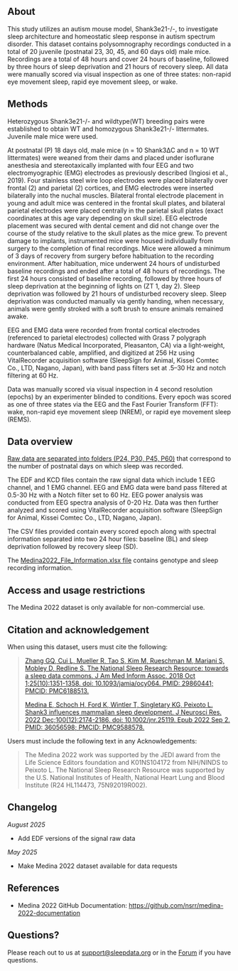 ## About

This study utilizes an autism mouse model, Shank3e21-/-, to investigate sleep architecture and homeostatic sleep response in autism spectrum disorder. This dataset contains polysomnography recordings conducted in a total of 20 juvenile (postnatal 23, 30, 45, and 60 days old) male mice. Recordings are a total of 48 hours and cover 24 hours of baseline, followed by three hours of sleep deprivation and 21 hours of recovery sleep. All data were manually scored via visual inspection as one of three states: non-rapid eye movement sleep, rapid eye movement sleep, or wake.

## Methods

Heterozygous Shank3e21-/- and wildtype(WT) breeding pairs were established to obtain WT and homozygous Shank3e21-/- littermates. Juvenile male mice were used.

At postnatal (P) 18 days old, male mice (n = 10 Shank3ΔC and n = 10 WT littermates) were weaned from their dams and placed under isoflurane anesthesia and stereotaxically implanted with four EEG and two electromyographic (EMG) electrodes as previously described (Ingiosi et al., 2019). Four stainless steel wire loop electrodes were placed bilaterally over frontal (2) and parietal (2) cortices, and EMG electrodes were inserted bilaterally into the nuchal muscles. Bilateral frontal electrode placement in young and adult mice was centered in the frontal skull plates, and bilateral parietal electrodes were placed centrally in the parietal skull plates (exact coordinates at this age vary depending on skull size). EEG electrode placement was secured with dental cement and did not change over the course of the study relative to the skull plates as the mice grew. To prevent damage to implants, instrumented mice were housed individually from surgery to the completion of final recordings. Mice were allowed a minimum of 3 days of recovery from surgery before habituation to the recording environment. After habituation, mice underwent 24 hours of undisturbed baseline recordings and ended after a total of 48 hours of recordings. The first 24 hours consisted of baseline recording, followed by three hours of sleep deprivation at the beginning of lights on (ZT 1, day 2). Sleep deprivation was followed by 21 hours of undisturbed recovery sleep. Sleep deprivation was conducted manually via gently handing, when necessary, animals were gently stroked with a soft brush to ensure animals remained awake.

EEG and EMG data were recorded from frontal cortical electrodes (referenced to parietal electrodes) collected with Grass 7 polygraph hardware (Natus Medical Incorporated, Pleasanton, CA) via a light‐weight, counterbalanced cable, amplified, and digitized at 256 Hz using VitalRecorder acquisition software (SleepSign for Animal, Kissei Comtec Co., LTD, Nagano, Japan), with band pass filters set at .5–30 Hz and notch filtering at 60 Hz.

Data was manually scored via visual inspection in 4 second resolution (epochs) by an experimenter blinded to conditions. Every epoch was scored as one of three states via the EEG and the Fast Fourier Transform (FFT): wake, non-rapid eye movement sleep (NREM), or rapid eye movement sleep (REMS).

## Data overview

[Raw data are separated into folders (P24, P30, P45, P60)](:files_path:) that correspond to the number of postnatal days on which sleep was recorded. 

The EDF and KCD files contain the raw signal data which include 1 EEG channel, and 1 EMG channel.  EEG and EMG data were band pass filtered at 0.5-30 Hz  with a Notch filter set to 60 Hz. EEG power analysis was conducted from EEG spectra analysis of 0-20 Hz. Data was then further analyzed and scored using VitalRecorder acquisition software (SleepSign for Animal, Kissei Comtec Co., LTD, Nagano, Japan). 

The CSV files provided contain every scored epoch along with spectral information separated into two 24 hour files: baseline (BL) and sleep deprivation followed by recovery sleep (SD).

The [Medina2022_File_Information.xlsx file](:files_path:) contains genotype and sleep recording information.

## Access and usage restrictions

The Medina 2022 dataset is only available for non-commercial use.

## Citation and acknowledgement

When using this dataset, users must cite the following:

> [Zhang GQ, Cui L, Mueller R, Tao S, Kim M, Rueschman M, Mariani S, Mobley D, Redline S. The National Sleep Research Resource: towards a sleep data commons. J Am Med Inform Assoc. 2018 Oct 1;25(10):1351-1358. doi: 10.1093/jamia/ocy064. PMID: 29860441; PMCID: PMC6188513.](https://pubmed.ncbi.nlm.nih.gov/29860441/)
>
> [Medina E, Schoch H, Ford K, Wintler T, Singletary KG, Peixoto L. Shank3 influences mammalian sleep development. J Neurosci Res. 2022 Dec;100(12):2174-2186. doi: 10.1002/jnr.25119. Epub 2022 Sep 2. PMID: 36056598; PMCID: PMC9588578.](https://pubmed.ncbi.nlm.nih.gov/36056598/)

Users must include the following text in any Acknowledgements:

> The Medina 2022 work was supported by the JEDI award from the Life Science Editors foundation and K01NS104172 from NIH/NINDS to Peixoto L. The National Sleep Research Resource was supported by the U.S. National Institutes of Health, National Heart Lung and Blood Institute (R24 HL114473, 75N92019R002).

## Changelog

*August 2025*
- Add EDF versions of the signal raw data

*May 2025*

- Make Medina 2022 dataset available for data requests

## References

-	Medina 2022 GitHub Documentation: https://github.com/nsrr/medina-2022-documentation

## Questions?

Please reach out to us at support@sleepdata.org or in the [Forum](https://sleepdata.org/forum) if you have questions.
